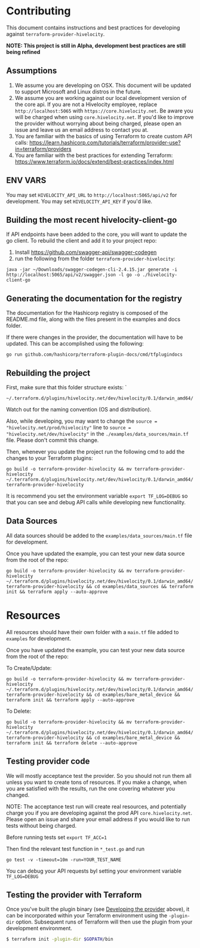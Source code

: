 # Contributing

This document contains instructions and best practices for developing against `terraform-provider-hivelocity`.

**NOTE: This project is still in Alpha, development best practices are still being refined**

## Assumptions

1. We assume you are developing on OSX.  This document will be updated to support Microsoft and Linux distros in the future.
2. We assume you are working against our local development version of the core api.  If you are not a Hivelocity employee, replace `http://localhost:5065` with `https://core.hivelocity.net`. Be aware you will be charged when using `core.hivelocity.net`. If you'd like to improve the provider without worrying about being charged, please open an issue and leave us an email address to contact you at. 
3. You are familiar with the basics of using Terraform to create custom API calls: https://learn.hashicorp.com/tutorials/terraform/provider-use?in=terraform/providers
4. You are familiar with the best practices for extending Terraform: https://www.terraform.io/docs/extend/best-practices/index.html

## ENV VARS

You may set `HIVELOCITY_API_URL` to `http://localhost:5065/api/v2` for development.
You may set `HIVELOCITY_API_KEY` if you'd like.

## Building the most recent hivelocity-client-go

If API endpoints have been added to the core, you will want to update the go client.
To rebuild the client and add it to your project repo:

1. Install https://github.com/swagger-api/swagger-codegen
2. run the following from the folder `terraform-provider-hivelocity`:

`java -jar ~/Downloads/swagger-codegen-cli-2.4.15.jar generate -i http://localhost:5065/api/v2/swagger.json -l go -o ./hivelocity-client-go`

## Generating the documentation for the registry

The documentation for the Hashicorp registry is composed of the README.md file, along with the files present in the examples and docs folder.

If there were changes in the provider, the documentation will have to be updated. This can be accomplished using the following:

`go run github.com/hashicorp/terraform-plugin-docs/cmd/tfplugindocs`

## Rebuilding the project

First, make sure that this folder structure exists: `

`~/.terraform.d/plugins/hivelocity.net/dev/hivelocity/0.1/darwin_amd64/`

Watch out for the naming convention (OS and distribution).

Also, while developing, you may want to change the `source = "hivelocity.net/prod/hivelocity"` line to `source = "hivelocity.net/dev/hivelocity"` in the `./examples/data_sources/main.tf` file. Please don't commit this change.

Then, whenever you update the project run the following cmd to add the changes to your Terraform plugins:

`go build -o terraform-provider-hivelocity && mv terraform-provider-hivelocity ~/.terraform.d/plugins/hivelocity.net/dev/hivelocity/0.1/darwin_amd64/terraform-provider-hivelocity`

It is recommend you set the environment variable `export TF_LOG=DEBUG` so that you can see and debug API calls while developing new functionality.


## Data Sources

All data sources should be added to the `examples/data_sources/main.tf` file for development.  

Once you have updated the example, you can test your new data source from the root of the repo:

`go build -o terraform-provider-hivelocity && mv terraform-provider-hivelocity ~/.terraform.d/plugins/hivelocity.net/dev/hivelocity/0.1/darwin_amd64/terraform-provider-hivelocity && cd examples/data_sources && terraform init && terraform apply --auto-approve`

# Resources

All resources should have their own folder with a `main.tf` file added to `examples` for development.  

Once you have updated the example, you can test your new data source from the root of the repo:

To Create/Update:

`go build -o terraform-provider-hivelocity && mv terraform-provider-hivelocity ~/.terraform.d/plugins/hivelocity.net/dev/hivelocity/0.1/darwin_amd64/terraform-provider-hivelocity && cd examples/bare_metal_device && terraform init && terraform apply --auto-approve`

To Delete:

`go build -o terraform-provider-hivelocity && mv terraform-provider-hivelocity ~/.terraform.d/plugins/hivelocity.net/dev/hivelocity/0.1/darwin_amd64/terraform-provider-hivelocity && cd examples/bare_metal_device && terraform init && terraform delete --auto-approve`


Testing provider code
---------------------------

We will mostly acceptance test the provider. So you should not run them all unless you want to create tons of resources.
If you make a change, when you are satisfied with the results, run the one covering whatever you changed.

NOTE: The acceptance test run will create real resources, and potentially charge you if you are developing against the prod API `core.hivelocity.net`.
Please open an issue and share your email address if you would like to run tests without being charged.

Before running tests set `export TF_ACC=1`

Then find the relevant test function in `*_test.go` and run 

`go test -v -timeout=10m -run=YOUR_TEST_NAME`

You can debug your API requests byl setting your environment variable `TF_LOG=DEBUG`


Testing the provider with Terraform
---------------------------------------

Once you've built the plugin binary (see [Developing the provider](#developing-the-provider) above), it can be incorporated within your Terraform environment using the `-plugin-dir` option. Subsequent runs of Terraform will then use the plugin from your development environment.

```sh
$ terraform init -plugin-dir $GOPATH/bin
```

